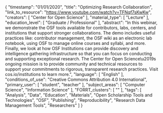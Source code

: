 {
    "timestamp": "01/01/2020",
    "title": "Optimizing Research Collaboration",
    "link_to_resource": "https://www.youtube.com/watch?v=TFNqf7sKwKw",
    "creators": [
        "Center for Open Science"
    ],
    "material_type": [
        "Lecture"
    ],
    "education_level": [
        "Graduate / Professional"
    ],
    "abstract": "In this webinar, we demonstrate the OSF tools available for contributors, labs, centers, and institutions that support stronger collaborations. The demo includes useful practices like: contributor management, the OSF wiki as an electronic lab notebook, using OSF to manage online courses and syllabi, and more. Finally, we look at how OSF Institutions can provide discovery and intelligence gathering infrastructure so that you can focus on conducting and supporting exceptional research. The Center for Open Science\u2019s ongoing mission is to provide community and technical resources to support your commitments to rigorous, transparent research practices. Visit cos.io/institutions to learn more.",
    "language": [
        "English"
    ],
    "conditions_of_use": "Creative Commons Attribution 4.0 International",
    "primary_user": [
        "student",
        "teacher"
    ],
    "subject_areas": [
        "Computer Science",
        "Information Science"
    ],
    "FORRT_clusters": [
        ""
    ],
    "tags": [
        "Analysis",
        "Data",
        "Education",
        "Materials",
        "Open Scholarship Tools and Technologies",
        "OSF",
        "Publishing",
        "Reproducibility",
        "Research Data Management Tools",
        "Researchers"
    ]
}